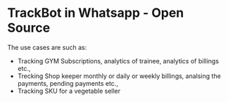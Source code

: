 # TrackBot in Whatsapp - Open Source

The use cases are such as:

- Tracking GYM Subscriptions, analytics of trainee, analytics of billings etc.,
- Trecking Shop keeper monthly or daily or weekly billings, analsing the payments, pending payments etc.,
- Tracking SKU for a vegetable seller
